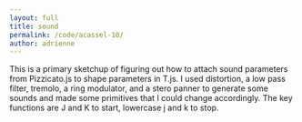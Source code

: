 ```yaml
---
layout: full
title: sound
permalink: /code/acassel-10/
author: adrienne
---
```


This is a primary sketchup of figuring out how to attach sound parameters from Pizzicato.js to shape parameters in T.js. I used distortion, a low pass filter, tremolo, a ring modulator, and a stero panner to generate some sounds and made some primitives that I could change accordingly. The key functions are J and K to start, lowercase j and k to stop. 

<script deferred type="module">

import * as T from '../acassel/module.js'

var uniforms = {
    amplitude: { value: 1.0 },
    color:     { value: new T.Color( 0xff2200 ) },
    texture:   { value: new T.TextureLoader().load( "textures/water.jpg" ) }
  };
  uniforms.texture.value.wrapS = uniforms.texture.value.wrapT = T.RepeatWrapping;
  var shaderMaterial = new T.ShaderMaterial( {
    uniforms: uniforms,
    vertexShader:document.getElementById( 'vertexshader' ).textContent,
    fragmentShader: document.getElementById( 'fragmentshader' ).textContent
  });

var renderer = new T.Renderer({       
    color: 0xFBD2D7, ground: 0x1F11FF,
    ambient: 0x111111, light: 0xFBD2D7,
    position: { x:0, y:200, z:500 },
    rotation: { x:0, y:0, z:0 },
    fov:50, near:0.001, far:100000,
    fog: { color:0xccccee, near:1, far:10000 },
    gl: { logarithmicDepthBuffer:true, antialias:true },
    update: (time=0.01) => { },
    onload: (manager, load=()=>{}) => { },
    onclick: (object={}) => { }, })

// //make the shapes
// var shapes = [];
// var geometry = new T.CubeGeometry(20, 20, 20);
// var material = new T.MeshNormalMaterial();
//positions the shapes randomly
// for (var i = 0; i < 400; i ++) {
// var mesh = new T.Mesh(geometry, material);
// mesh.position.x = Math.random() * 400 - 200
// mesh.position.y = Math.random() * 400 - 200
// mesh.position.z = Math.random() * 400 - 200

//shapes.push(mesh);


// }
var clay = new Pizzicato.Sound('../acassel/TRAX/clay.wav', function() {
    // Sound loaded!
    clay.play();
});

var sharps1 = new Pizzicato.Sound('../acassel/TRAX/sharps1.wav', function() {
    // Sound loaded!
    sharps1.play();
});

var sharps2 = new Pizzicato.Sound('../acassel/TRAX/sharps2.wav', function() {
    // Sound loaded!
    sharps2.play();
});

var squiggle = new Pizzicato.Sound('../acassel/TRAX/squiggle.wav', function() {
    // Sound loaded!
    squiggle.play();
});

var chimes = new Pizzicato.Sound('../acassel/TRAX/chimes.wav', function() {
    // Sound loaded!
    chimes.play();
});

var airways = new Pizzicato.Sound('../acassel/TRAX/airways.wav', function() {
    // Sound loaded!
    airways.play();
});

var dust = new Pizzicato.Sound('../acassel/TRAX/airways.wav', function() {
    // Sound loaded!
    dust.play();
});

function stopSound () {
    clay.stop();
    sharps1.stop();
    sharps2.stop();
    squiggle.stop();
    chimes.stop();
    dust.stop();

}


// var sound = new T.Pizzicato.({ 
//     source: 'wave',
//     options: { type: 'sawtooth', frequency: 146.83 }
// });

// var sound2 = new T.Pizzicato.Sound({
//     source: 'wave',
//     options: { type: 'sine', frequency: 246.94 }
    
// });

//animations
function changeFrequency(n) {  
 return Math.sin(n)*700 + 800;
}

function changeFrequencyB(n) {
  return Math.sin(n)*200 + 400
}

function changeFrequencyC(n){
  return Math.sin(n)
}

function changeFrequencyD(n){
  return Math.cos(n)
}

//sound modulation
// var lowPassFilter = new Pizzicato.Effects.LowPassFilter({
//     frequency: 400,
//     peak: 10
//   });
// var distortion = new Pizzicato.Effects.Distortion({
//     gain: 1
// });
// var tremolo = new Pizzicato.Effects.Tremolo({
//     speed: 10,
//     depth: 0.8,
//     mix: 0.8
// });
// var ringModulator = new Pizzicato.Effects.RingModulator({
//     speed: 30,
//     distortion: 1,
//     mix: 0.5
// });

// var stereoPanner = new Pizzicato.Effects.StereoPanner({
//     pan: 0
// });

// sound.addEffect(lowPassFilter);
// sound.addEffect(distortion);
// sound.addEffect(tremolo);
// sound.addEffect(ringModulator);
//sound.play();

// sound2.addEffect(stereoPanner);
//sound2.play();

let t = -0.5

//primitives 
var geometry = new T.CubeGeometry(50, 50, 50);
var material = new T.MeshPhongMaterial();
var mesh = new T.Mesh(geometry, material);
//scene.add(mesh);

var geometry2 = new T.SphereGeometry(20, 20, 20);
var material2 = new T.MeshBasicMaterial();
var sphere = new T.Mesh(geometry2, material2);
//scene.add(sphere);

var geometry3 = new T.SphereGeometry(60, 60, 60);
var material3 = new T.MeshBasicMaterial();
var blob = new T.Mesh(geometry3, material3);
blob.position.set(0, 0, 0)

renderer.scene.add(blob);

var geometry4 = new T.PlaneGeometry(2000, 2000, worldWidth - 1, worldDepth - 1);
geometry.rotateX( - Math.PI / 2);

for (var i = 0, l = geometry.vertices.length; i < l; i ++) {
  geometry.vertices[i].y = 35 * Math.sin (i / 2);
}

function render() {
  changeFrequency(t);
  t += clock.getDelta();
  mesh.position.set(0, 0, changeFrequency(t)/5);
  sphere.scale.set (changeFrequencyC(t*50), changeFrequencyC(t*50), changeFrequencyC(t*50))
  sphere.position.set(changeFrequencyC(t)*400,0,changeFrequencyD(t)*200);
  sphere.material.color.setHex(0xFFFF00)
  
  requestAnimationFrame(render);
  // controls.update(1);
  // controls.movementSpeed = 20;

  // lowPassFilter.frequency = changeFrequency(t)
  // distortion.gain = changeFrequency(t)*0.0005
  // tremolo.speed = changeFrequencyC(t)*10
  // ringModulator.speed = changeFrequency(t)
  // stereoPanner.pan = changeFrequencyC(t)

  geometry.change = changeFrequency(t)*0.05
  //sound2.frequency = changeFrequency(t*50)

//shape rotation
  // for (var i = 0; i <400; i++){
  //   mesh.rotation.x += changeFrequencyB(t)*0.000001;
  //   mesh.rotation.y += 0.00001;
  //   mesh.rotation.z += 0.00001;
  // }
  
  renderer.render(scene, camera);
};


render();



//sawtoothWave.play();
//sound.play();
//sound.play(10);
// function soundPlayer() {
//   sound.play();
// }


function keyListener(event) { 
    switch (event.keyCode) {
    	//spacebar
    	case 32: stopSound(); break
     //  //J
      case 74 + 32: clay.play(), renderer.scene.add(sphere); break
     //  //K
      case 75:  sound.play(), renderer.scene.add(mesh); break
     //  //k
      case 75 + 32: sound.stop(), renderer.scene.remove(mesh); break

    }
  }

// var counter = 0;
// // 100 iterations
// var increase = Math.PI * 2 / 100;
// var x, y;

// for ( i = 0; i <= 1; i += 0.01 ) {
//   x = i;
//   y = Math.sin( counter ) / 2 + 0.5;
//   counter += increase;
// }

// console.log(x, y);

document.addEventListener ('keypress', keyListener);

// let object = null
// let sphere = new T.Mesh(new T.BoxGeometry( 1, 1, 1 ), new T.MeshNormalMaterial())

// function update (time) {
// 	object.position.set(0,0,0)
// 	sphere.position.set(0,0,0)
// }

// async function onload (context) {
//   	var modelLoader = new T.ModelLoader()
//   	object = await modelLoader.load('../acassel/Models/spikyball.obj')
//   	console.log(object.children[0]);
//   	context.add(object.children[0]);
//   	console.log(`sphere: ${sphere}, position: ${context.camera.position.y}`)
//   	context.scene.add(sphere)
// }






async function onload(context, load) {
    
    // let files = ['planet-albedo.png', 'planet-normal.jpg' ]
    // let [albedo,normal] = await load(...files)
    
    var path = '../acassel/Models'
    var loader = new T.ModelLoader();
    var model = await loader.load(path + '/spikes/scene.gltf')
    var object = model.scene.children[0]
        console.log(object)
        object.scale.set(0.5, 0.5, 0.5)
        renderer.scene.add(object)
}

onload();

